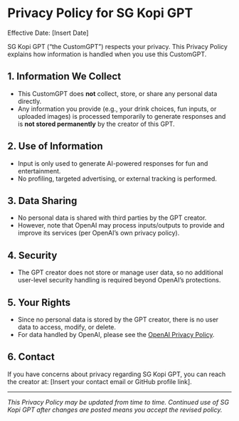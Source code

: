 # Privacy Policy for SG Kopi GPT

Effective Date: [Insert Date]

SG Kopi GPT (“the CustomGPT”) respects your privacy. This Privacy Policy explains how information is handled when you use this CustomGPT.

## 1. Information We Collect
- This CustomGPT does **not** collect, store, or share any personal data directly.
- Any information you provide (e.g., your drink choices, fun inputs, or uploaded images) is processed temporarily to generate responses and is **not stored permanently** by the creator of this GPT.

## 2. Use of Information
- Input is only used to generate AI-powered responses for fun and entertainment.
- No profiling, targeted advertising, or external tracking is performed.

## 3. Data Sharing
- No personal data is shared with third parties by the GPT creator.
- However, note that OpenAI may process inputs/outputs to provide and improve its services (per OpenAI’s own privacy policy).

## 4. Security
- The GPT creator does not store or manage user data, so no additional user-level security handling is required beyond OpenAI’s protections.

## 5. Your Rights
- Since no personal data is stored by the GPT creator, there is no user data to access, modify, or delete.
- For data handled by OpenAI, please see the [OpenAI Privacy Policy](https://openai.com/policies/privacy-policy).

## 6. Contact
If you have concerns about privacy regarding SG Kopi GPT, you can reach the creator at: [Insert your contact email or GitHub profile link].

---

*This Privacy Policy may be updated from time to time. Continued use of SG Kopi GPT after changes are posted means you accept the revised policy.*
